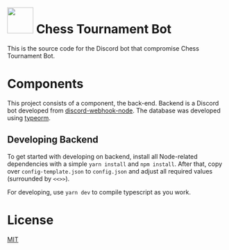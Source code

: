 <h1><img width=60 height=60 src="https://upload.wikimedia.org/wikipedia/commons/6/6f/ChessSet.jpg"></td>
Chess Tournament Bot</h1>

This is the source code for the Discord bot that compromise <bold>Chess Tournament Bot</bold>.

# Components

This project consists of a component, the back-end. Backend is a Discord bot developed from [discord-webhook-node](https://www.npmjs.com/package/discord-webhook-node). The database was developed using [typeorm](https://typeorm.io/#/).

## Developing Backend

To get started with developing on backend, install all Node-related dependencies with a simple `yarn install` and `npm install`. After that, copy over `config-template.json` to `config.json` and adjust all required values (surrounded by `<<>>`).

For developing, use `yarn dev` to compile typescript as you work.

# License

[MIT](http://opensource.org/licenses/MIT)